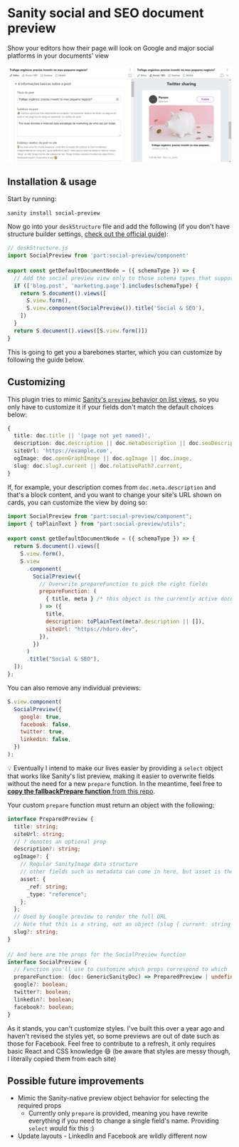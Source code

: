 # Sanity social and SEO document preview

Show your editors how their page will look on Google and major social platforms in your documents' view

![Screenshot of this plugin in action](screenshot-1.png)

## Installation & usage

Start by running:

`sanity install social-preview`

Now go into your `deskStructure` file and add the following (if you don't have structure builder settings, [check out the official guide](https://www.sanity.io/guides/getting-started-with-structure-builder)):

```js
// deskStructure.js
import SocialPreview from 'part:social-preview/component'

export const getDefaultDocumentNode = ({ schemaType }) => {
  // Add the social preview view only to those schema types that support it
  if (['blog.post', 'marketing.page'].includes(schemaType) {
    return S.document().views([
      S.view.form(),
      S.view.component(SocialPreview()).title('Social & SEO'),
    ])
  }
  return S.document().views([S.view.form()])
}
```

This is going to get you a barebones starter, which you can customize by following the guide below.

## Customizing

This plugin tries to mimic [Sanity's `preview` behavior on list views](https://www.sanity.io/docs/previews-list-views#specify-preview-options-770fd57a8f95), so you only have to customize it if your fields don't match the default choices below:

```ts
{
  title: doc.title || '(page not yet named)',
  description: doc.description || doc.metaDescription || doc.seoDescription,
  siteUrl: 'https://example.com',
  ogImage: doc.openGraphImage || doc.ogImage || doc.image,
  slug: doc.slug?.current || doc.relativePath?.current,
}
```

If, for example, your description comes from `doc.meta.description` and that's a block content, and you want to change your site's URL shown on cards, you can customize the view by doing so:

```js
import SocialPreview from "part:social-preview/component";
import { toPlainText } from "part:social-preview/utils";

export const getDefaultDocumentNode = ({ schemaType }) => {
  return S.document().views([
    S.view.form(),
    S.view
      .component(
        SocialPreview({
          // Overwrite prepareFunction to pick the right fields
          prepareFunction: (
            { title, meta } /* this object is the currently active document */
          ) => ({
            title,
            description: toPlainText(meta?.description || []),
            siteUrl: "https://hdoro.dev",
          }),
        })
      )
      .title("Social & SEO"),
  ]);
};
```

You can also remove any individual previews:

```js
S.view.component(
  SocialPreview({
    google: true,
    facebook: false,
    twitter: true,
    linkedin: false,
  })
);
```

💡 Eventually I intend to make our lives easier by providing a `select` object that works like Sanity's list preview, making it easier to overwrite fields without the need for a new `prepare` function. In the meantime, feel free to [**copy the fallbackPrepare function** from this repo](https://github.com/hdoro/sanity-plugin-social-preview/blob/master/src/SocialPreview.tsx#L15-L27).

Your custom `prepare` function must return an object with the following:

```ts
interface PreparedPreview {
  title: string;
  siteUrl: string;
  // ? denotes an optional prop
  description?: string;
  ogImage?: {
    // Regular SanityImage data structure
    // other fields such as metadata can come in here, but asset is the only necessary
    asset: {
      _ref: string;
      _type: "reference";
    };
  };
  // Used by Google preview to render the full URL
  // Note that this is a string, not an object (slug { current: string })
  slug?: string;
}

// And here are the props for the SocialPreview function
interface SocialPreview {
  // Function you'll use to customize which props correspond to which
  prepareFunction: (doc: GenericSanityDoc) => PreparedPreview | undefined;
  google?: boolean;
  twitter?: boolean;
  linkedin?: boolean;
  facebook?: boolean;
}
```

As it stands, you can't customize styles. I've built this over a year ago and haven't revised the styles yet, so some previews are out of date such as those for Facebook. Feel free to contribute to a refresh, it only requires basic React and CSS knowledge 😄 (be aware that styles are messy though, I literally copied them from each site)

## Possible future improvements

- Mimic the Sanity-native preview object behavior for selecting the required props
  - Currently only `prepare` is provided, meaning you have rewrite everything if you need to change a single field's name. Providing `select` would fix this :)
- Update layouts - LinkedIn and Facebook are wildly different now
